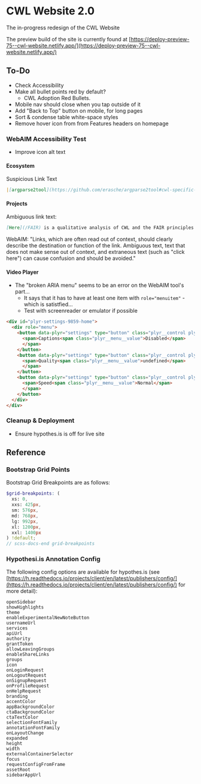 # CWL Website 2.0

The in-progress redesign of the CWL Website

The preview build of the site is currently found at [https://deploy-preview-75--cwl-website.netlify.app/](https://deploy-preview-75--cwl-website.netlify.app/)

## To-Do

* Check Accessibility
* Make all bullet points red by default?
  * CWL Adoption Red Bullets.
* Mobile nav should close when you tap outside of it
* Add "Back to Top" button on mobile, for long pages
* Sort & condense table white-space styles
* Remove hover icon from from Features headers on homepage

### WebAIM Accessibility Test

* Improve icon alt text

#### Ecosystem

Suspicious Link Text

```md
|[argparse2tool](https://github.com/erasche/argparse2tool#cwl-specific-functionality) |Generate CWL CommandLineTool wrappers (and/or Galaxy tool descriptions) from Python programs that use argparse.  Also supports the [click](http://click.pocoo.org/5/) argument parser.|
```
#### Projects

Ambiguous link text:

```md
[Here](/FAIR) is a qualitative analysis of CWL and the FAIR principles.
```

WebAIM: "Links, which are often read out of context, should clearly describe the destination or function of the link. Ambiguous text, text that does not make sense out of context, and extraneous text (such as "click here") can cause confusion and should be avoided."

#### Video Player

* The "broken ARIA menu" seems to be an error on the WebAIM tool's part...
  - It says that it has to have at least one item with `role="menuitem"` - which is satistfied...
  - Test with screenreader or emulator if possible

```html
<div id="plyr-settings-9859-home">
  <div role="menu">
    <button data-plyr="settings" type="button" class="plyr__control plyr__control--forward" role="menuitem" aria-haspopup="true">
      <span>Captions<span class="plyr__menu__value">Disabled</span>
      </span>
    </button>
    <button data-plyr="settings" type="button" class="plyr__control plyr__control--forward" role="menuitem" aria-haspopup="true" hidden="">
      <span>Quality<span class="plyr__menu__value">undefined</span>
      </span>
    </button>
    <button data-plyr="settings" type="button" class="plyr__control plyr__control--forward" role="menuitem" aria-haspopup="true">
      <span>Speed<span class="plyr__menu__value">Normal</span>
      </span>
    </button>
  </div>
</div>
```

### Cleanup & Deployment

* Ensure hypothes.is is off for live site

## Reference

### Bootstrap Grid Points

Bootstrap Grid Breakpoints are as follows:

```scss
$grid-breakpoints: (
  xs: 0,
  xxs: 425px,
  sm: 576px,
  md: 768px,
  lg: 992px,
  xl: 1200px,
  xxl: 1400px
) !default;
// scss-docs-end grid-breakpoints
```

### Hypothesi.is Annotation Config

The following config options are available for hypothes.is (see [https://h.readthedocs.io/projects/client/en/latest/publishers/config/](https://h.readthedocs.io/projects/client/en/latest/publishers/config/) for more detail):

```
openSidebar
showHighlights
theme
enableExperimentalNewNoteButton
usernameUrl
services
apiUrl
authority
grantToken
allowLeavingGroups
enableShareLinks
groups
icon
onLoginRequest
onLogoutRequest
onSignupRequest
onProfileRequest
onHelpRequest
branding
accentColor
appBackgroundColor
ctaBackgroundColor
ctaTextColor
selectionFontFamily
annotationFontFamily
onLayoutChange
expanded
height
width
externalContainerSelector
focus
requestConfigFromFrame
assetRoot
sidebarAppUrl
```
